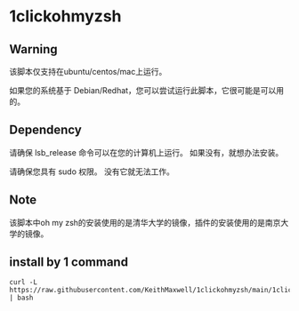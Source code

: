 # 1clickohmyzsh

## Warning

该脚本仅支持在ubuntu/centos/mac上运行。

如果您的系统基于 Debian/Redhat，您可以尝试运行此脚本，它很可能是可以用的。

## Dependency

请确保 lsb_release 命令可以在您的计算机上运行。 如果没有，就想办法安装。

请确保您具有 sudo 权限。 没有它就无法工作。

## Note

该脚本中oh my zsh的安装使用的是清华大学的镜像，插件的安装使用的是南京大学的镜像。

## install by 1 command

```shell
curl -L https://raw.githubusercontent.com/KeithMaxwell/1clickohmyzsh/main/1click_install.sh | bash
```

